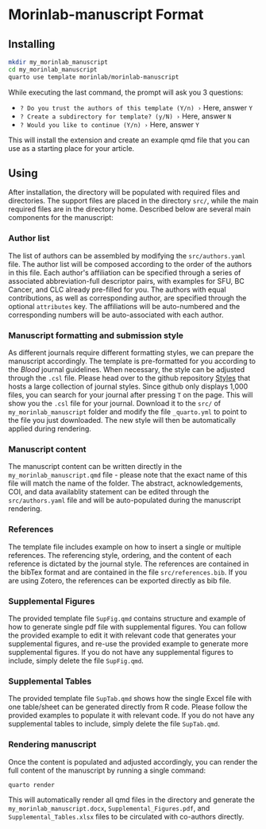 # Morinlab-manuscript Format

## Installing

```bash
mkdir my_morinlab_manuscript
cd my_morinlab_manuscript
quarto use template morinlab/morinlab-manuscript
```
While executing the last command, the prompt will ask you 3 questions:

- `? Do you trust the authors of this template (Y/n) ›`  Here, answer `Y`
- `? Create a subdirectory for template? (y/N) ›` Here, answer `N`
- `? Would you like to continue (Y/n) ›` Here, answer `Y`

This will install the extension and create an example qmd file that you can use as a starting place for your article.

## Using

After installation, the directory will be populated with required files and directories. The support files are placed in the directory `src/`, while the main required files are in the directory home. Described below are several main components for the manuscript:

### Author list

The list of authors can be assembled by modifying the `src/authors.yaml` file. The author list will be composed according to the order of the authors in this file. Each author's affiliation can be specified through a series of associated abbreviation-full descriptor pairs, with examples for SFU, BC Cancer, and CLC already pre-filled for you. The authors with equal contributions, as well as corresponding author, are specified through the optional `attributes` key. The affiliations will be auto-numbered and the corresponding numbers will be auto-associated with each author.

### Manuscript formatting and submission style

As different journals require different formatting styles, we can prepare the manuscript accordingly. The template is pre-formatted for you according to the _Blood_ journal guidelines. When necessary, the style can be adjusted through the `.csl` file. Please head over to the github repository [Styles](https://github.com/citation-style-language/styles/tree/master) that hosts a large collection of journal styles. Since github only displays 1,000 files, you can search for your journal after pressing `T` on the page. This will show you the `.csl` file for your journal. Download it to the `src/` of `my_morinlab_manuscript` folder and modify the file `_quarto.yml` to point to the file you just downloaded. The new style will then be automatically applied during rendering.

### Manuscript content

The manuscript content can be written directly in the `my_morinlab_manuscript.qmd` file - please note that the exact name of this file will match the name of the folder. The abstract, acknowledgements, COI, and data availablity statement can be edited through the `src/authors.yaml` file and will be auto-populated during the manuscript rendering.

### References

The template file includes example on how to insert a single or multiple references. The referencing style, ordering, and the content of each reference is dictated by the journal style. The references are contained in the bibTex format and are contained in the file `src/references.bib`. If you are using Zotero, the references can be exported directly as bib file.

### Supplemental Figures

The provided template file `SupFig.qmd` contains structure and example of how to generate single pdf file with supplemental figures. You can follow the provided example to edit it with relevant code that generates your supplemental figures, and re-use the provided example to generate more supplemental figures. If you do not have any supplemental figures to include, simply delete the file `SupFig.qmd`.

### Supplemental Tables

The provided template file `SupTab.qmd` shows how the single Excel file with one table/sheet can be generated directly from R code. Please follow the provided examples to populate it with relevant code. If you do not have any supplemental tables to include, simply delete the file `SupTab.qmd`.

### Rendering manuscript

Once the content is populated and adjusted accordingly, you can render the full content of the manuscript by running a single command:

```bash
quarto render
```

This will automatically render all qmd files in the directory and generate the `my_morinlab_manuscript.docx`, `Supplemental_Figures.pdf`, and `Supplemental_Tables.xlsx` files to be circulated with co-authors directly.
